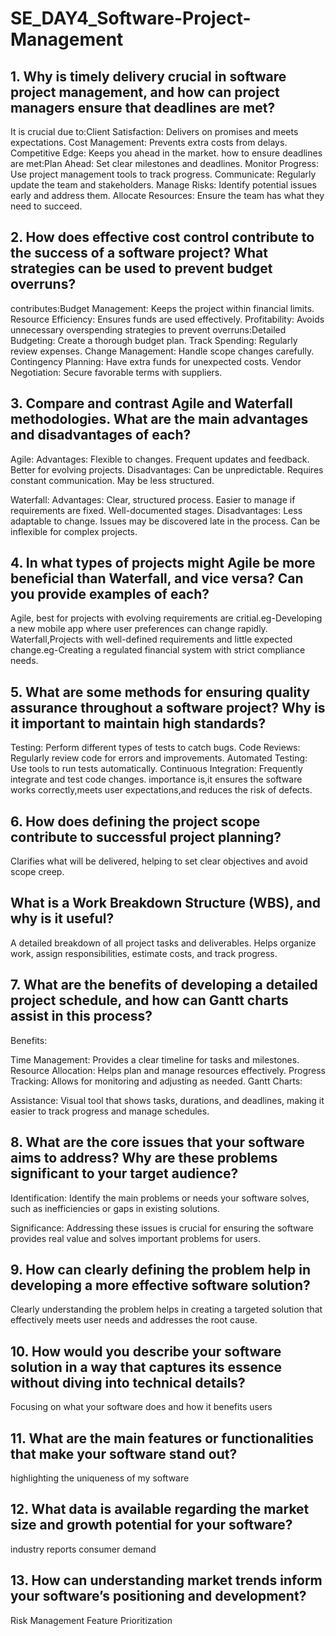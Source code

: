 # SE_DAY4_Software-Project-Management
## 1. Why is timely delivery crucial in software project management, and how can project managers ensure that deadlines are met?
It is crucial due to:Client Satisfaction: Delivers on promises and meets expectations.
Cost Management: Prevents extra costs from delays.
Competitive Edge: Keeps you ahead in the market.
how to ensure deadlines are met:Plan Ahead: Set clear milestones and deadlines.
Monitor Progress: Use project management tools to track progress.
Communicate: Regularly update the team and stakeholders.
Manage Risks: Identify potential issues early and address them.
Allocate Resources: Ensure the team has what they need to succeed.
## 2. How does effective cost control contribute to the success of a software project? What strategies can be used to prevent budget overruns?
contributes:Budget Management: Keeps the project within financial limits.
Resource Efficiency: Ensures funds are used effectively.
Profitability: Avoids unnecessary overspending
strategies to prevent overruns:Detailed Budgeting: Create a thorough budget plan.
Track Spending: Regularly review expenses.
Change Management: Handle scope changes carefully.
Contingency Planning: Have extra funds for unexpected costs.
Vendor Negotiation: Secure favorable terms with suppliers.

## 3. Compare and contrast Agile and Waterfall methodologies. What are the main advantages and disadvantages of each?
Agile:
Advantages:
Flexible to changes.
Frequent updates and feedback.
Better for evolving projects.
Disadvantages:
Can be unpredictable.
Requires constant communication.
May be less structured.

Waterfall:
Advantages:
Clear, structured process.
Easier to manage if requirements are fixed.
Well-documented stages.
Disadvantages:
Less adaptable to change.
Issues may be discovered late in the process.
Can be inflexible for complex projects.
## 4. In what types of projects might Agile be more beneficial than Waterfall, and vice versa? Can you provide examples of each?
Agile, best for projects with evolving requirements are critial.eg-Developing a new mobile app where user preferences can change rapidly.
Waterfall,Projects with well-defined requirements and little expected change.eg-Creating a regulated financial system with strict compliance needs.
## 5. What are some methods for ensuring quality assurance throughout a software project? Why is it important to maintain high standards?
Testing: Perform different types of tests to catch bugs.
Code Reviews: Regularly review code for errors and improvements.
Automated Testing: Use tools to run tests automatically.
Continuous Integration: Frequently integrate and test code changes.
importance is,it ensures the software works correctly,meets user expectations,and reduces the risk of defects. 
## 6. How does defining the project scope contribute to successful project planning?
Clarifies what will be delivered, helping to set clear objectives and avoid scope creep.
## What is a Work Breakdown Structure (WBS), and why is it useful?
A detailed breakdown of all project tasks and deliverables.
Helps organize work, assign responsibilities, estimate costs, and track progress.
## 7. What are the benefits of developing a detailed project schedule, and how can Gantt charts assist in this process?
Benefits:

Time Management: Provides a clear timeline for tasks and milestones.
Resource Allocation: Helps plan and manage resources effectively.
Progress Tracking: Allows for monitoring and adjusting as needed.
Gantt Charts:

Assistance: Visual tool that shows tasks, durations, and deadlines, making it easier to track progress and manage schedules.
## 8. What are the core issues that your software aims to address? Why are these problems significant to your target audience?
Identification: Identify the main problems or needs your software solves, such as inefficiencies or gaps in existing solutions.

Significance: Addressing these issues is crucial for ensuring the software provides real value and solves important problems for users.
## 9. How can clearly defining the problem help in developing a more effective software solution? 
Clearly understanding the problem helps in creating a targeted solution that effectively meets user needs and addresses the root cause.
## 10. How would you describe your software solution in a way that captures its essence without diving into technical details?
Focusing on what your software does and how it benefits users
## 11. What are the main features or functionalities that make your software stand out?
highlighting the uniqueness of my software
## 12. What data is available regarding the market size and growth potential for your software?
industry reports
consumer demand
## 13. How can understanding market trends inform your software’s positioning and development?
Risk Management
Feature Prioritization